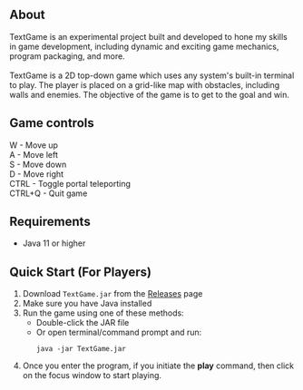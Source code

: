## About
TextGame is an experimental project built and developed to hone my skills in game development, including dynamic and exciting game mechanics, program packaging, and more.
<br/><br/>
TextGame is a 2D top-down game which uses any system's built-in terminal to play. The player is placed on a grid-like map with obstacles, including walls and enemies. The objective of the game is to get to the goal and win.

## Game controls
  W - Move up <br/>
  A - Move left <br/>
  S - Move down <br/>
  D - Move right <br/>
  CTRL - Toggle portal teleporting <br/>
  CTRL+Q - Quit game <br/>

## Requirements
- Java 11 or higher

## Quick Start (For Players)
1. Download `TextGame.jar` from the [Releases](../../releases) page
2. Make sure you have Java installed
3. Run the game using one of these methods:
   - Double-click the JAR file
   - Or open terminal/command prompt and run:
     ```
     java -jar TextGame.jar
     ```
4. Once you enter the program, if you initiate the **play** command, then click on the focus window to start playing.

